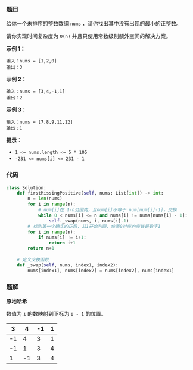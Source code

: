 ### 题目

给你一个未排序的整数数组 `nums` ，请你找出其中没有出现的最小的正整数。

请你实现时间复杂度为 `O(n)` 并且只使用常数级别额外空间的解决方案。
 

**示例 1：**

```
输入：nums = [1,2,0]
输出：3
```

**示例 2：**

```
输入：nums = [3,4,-1,1]
输出：2
```

**示例 3：**

```
输入：nums = [7,8,9,11,12]
输出：1
``` 

**提示：**

- `1 <= nums.length <= 5 * 105`
- `-231 <= nums[i] <= 231 - 1`

### 代码

```python
class Solution:
    def firstMissingPositive(self, nums: List[int]) -> int:
        n = len(nums)
        for i in range(n):
            # num[i]在 1-n范围内，且num[i]不等于 num[num[i]-1]，交换
            while 0 < nums[i] <= n and nums[i] != nums[nums[i] - 1]:
                self._swap(nums, i, nums[i]-1)
        # 找到第一个确实的正数，从1开始判断，位置0对应的应该是数字1
        for i in range(n):
            if nums[i] != i+1:
                return i+1
        return n+1
    
    # 定义交换函数
    def _swap(self, nums, index1, index2):
        nums[index1], nums[index2] = nums[index2], nums[index1]
```

### 题解

**原地哈希**

数值为 `i` 的数映射到下标为 `i - 1` 的位置。

|3|4|-1|1|
|--|--|--|--|
|-1|4|3|1|
|-1|1|3|4|
|1|-1|3|4|